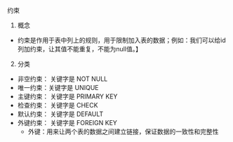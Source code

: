 约束
1. 概念
- 约束是作用于表中列上的规则，用于限制加入表的数据；例如：我们可以给id列加约束，让其值不能重复，不能为null值。】

2. 分类
- 非空约束： 关键字是 NOT NULL
- 唯一约束：关键字是 UNIQUE
- 主键约束： 关键字是 PRIMARY KEY
- 检查约束： 关键字是 CHECK
- 默认约束： 关键字是 DEFAULT
- 外键约束： 关键字是 FOREIGN KEY
    - 外键：用来让两个表的数据之间建立链接，保证数据的一致性和完整性